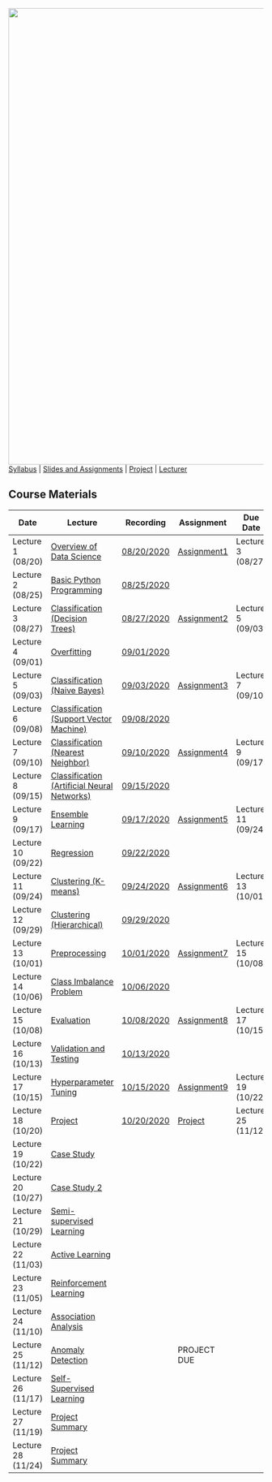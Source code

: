 [<img width=900 src="https://github.com/hil-se/fds/blob/master/img/title.png?raw=yes">](https://github.com/hil-se/fds/blob/master/README.md)   
[Syllabus](https://github.com/hil-se/fds/blob/master/README.md) |
[Slides and Assignments](https://github.com/hil-se/fds/blob/master/assignments/README.md) |
[Project](https://github.com/hil-se/fds/blob/master/assignments/project.md) |
[Lecturer](http://azhe825.github.io) 

## Course Materials
| Date | Lecture | Recording | Assignment | Due Date | 
|------|-------|------------|----------|----------|
| Lecture 1 (08/20)| [Overview of Data Science](https://docs.google.com/presentation/d/1dmw__r18lqC0m9f3g4BmrRNNL_lBQeoQ1zFRtCfj3HY/edit?usp=sharing)     | [08/20/2020](https://rit.zoom.us/rec/share/zsdODLqvpmZORLPv9RzCHYt-NKXcaaa8gyFK-KYNxExfA4rqvH9JKN2VTCZO3FLZ?startTime=1597930305000) | [Assignment1](https://github.com/hil-se/fds/blob/master/assignments/assignment1.md)  | Lecture 3 (08/27)        |
| Lecture 2 (08/25) | [Basic Python Programming](https://docs.google.com/presentation/d/1etj8YzgdnxD3tpYzRlynIZDCcfzAZbJUVB51UGaHkJQ/edit?usp=sharing)     | [08/25/2020](https://rit.zoom.us/rec/share/uuhrAJC3rzlIBZH2sH-PQLwhI7-0T6a8hiYd-aYOnU5cBnujSsMRPYgwzGJza4_X?startTime=1598362238000) |           |         |
| Lecture 3 (08/27) | [Classification (Decision Trees)](https://docs.google.com/presentation/d/14clmZ2QLNvlAc8S8rIO6nifu8iBH2kPP88QfMi3B54Q/edit?usp=sharing)     | [08/27/2020](https://rit.zoom.us/rec/share/_fN_K-nqzk1LQq_PtUHQe7J8BLX9T6a8gCQaqKAMxRkXAPHso70wPAgRy-aVIjVP) | [Assignment2](https://github.com/hil-se/fds/blob/master/assignments/assignment2.md)  | Lecture 5 (09/03)        |
| Lecture 4 (09/01) |  [Overfitting](https://docs.google.com/presentation/d/17NVV-nOF1NpR5M2Ordhbb51tyQyri-vfVi9krvi5CXc/edit?usp=sharing)   | [09/01/2020](https://rit.zoom.us/rec/share/wtQkCaHv6V5LXNbK2GjyU_YxLp-iaaa823QZ-PEEn0uR25hRTh5ULhyxSiGvzjt7?startTime=1598967416000)|           |         |
| Lecture 5 (09/03)|   [Classification (Naive Bayes)](https://docs.google.com/presentation/d/1tFAiKOXhGZY_3cn3B6Hhnv6IN4I3WAcRdEWHjWfKj7E/edit?usp=sharing)   | [09/03/2020](https://rit.zoom.us/rec/share/JMO7aD4RDFOxQf6MJwEMaraQMUGLWwGG5yY-Gi-8sg8-D15qPYYkORmUYJhGp5ON.qAUqRANZ1w_RylUZ)| [Assignment3](https://github.com/hil-se/fds/blob/master/assignments/assignment3.md) |   Lecture 7 (09/10)  |
| Lecture 6 (09/08)|   [Classification (Support Vector Machine)](https://docs.google.com/presentation/d/1pVUS4oO4W9064SMW-4IhqguGUZgiUJTHeQ_GSbNxvqU/edit?usp=sharing)  | [09/08/2020](https://rit.zoom.us/rec/share/Xt1LCX89JmIT0s_RdV6aks0GE3b4tuE-_8pMBaUM1z5OyiBxywcsjLTR3xs0mYnM.2cfaVn9-SHWC8nzz)|           |         |
| Lecture 7 (09/10)|   [Classification (Nearest Neighbor)](https://docs.google.com/presentation/d/18Ko8AwpP_IIYODpy3BneUgMslGVuP2hNc-okBrMVHmY/edit?usp=sharing)   | [09/10/2020](https://rit.zoom.us/rec/share/iITUlDSTjHe0_RV4yOSt7hm0lUAbqVnFSRAv_dIN8dnIsTswqTyWJKOtRwZWYjvS.Pv-ygpV-7ueQH1vh) | [Assignment4](https://github.com/hil-se/fds/blob/master/assignments/assignment4.md) |   Lecture 9 (09/17)    |
| Lecture 8 (09/15)|   [Classification (Artificial Neural Networks)](https://docs.google.com/presentation/d/12YDV1oa8XS5NkdtPtNzP4vxBnzTzaFJVT5X0d7LJsqE/edit?usp=sharing)  | [09/15/2020](https://rit.zoom.us/rec/share/4QLI35s5yohD24EwRCTZOwIR6PhIalbbjkBioeKXbXPg_hdy3ol_VIAkqfsi7Lbu.IqB7nixEyj0K7tLc) |           |         |
| Lecture 9 (09/17)| [Ensemble Learning](https://docs.google.com/presentation/d/1V2q1tP_1NeR5hVveB_hp5aPpVx1C3n1PD-bxv8VJzb8/edit?usp=sharing)     | [09/17/2020](https://rit.zoom.us/rec/share/Rb7fh--OeydUuQcAANW3WrGd-w0qzqTzMyEuyoWILIJc540gTRhwigGhzy-RFUXK.wdMk1aMPjKmxTUWQ)| [Assignment5](https://github.com/hil-se/fds/blob/master/assignments/assignment5.md) |   Lecture 11 (09/24)  |
| Lecture 10 (09/22)| [Regression](https://docs.google.com/presentation/d/1_AAhaaOI04so53R0KlxB6J45IZnTIvA8wLw8rlBNdNQ/edit?usp=sharing)     | [09/22/2020](https://rit.zoom.us/rec/share/FvwjE7ctLcEmheRZIxTE8HaF5fJNNK6WOw9CZteKFfhuZZHMcKAZi9t-hex-v_Lt.L32pyEiqmAgW7Kd0) |    |            |          |
| Lecture 11 (09/24)| [Clustering (K-means)](https://docs.google.com/presentation/d/10Aps6HwM3L0_N0yv-qrsPgdJsKCAWLSh5lQl0TkKBwA/edit?usp=sharing)    | [09/24/2020](https://rit.zoom.us/rec/share/7Jxxz27d0kwdpluHkDK9ZeABPm9zW-ZQMQ--e5wdnxs3xOlAAf0jZXHdMnnqOaoq.LAr1Yzx3BKM8NyaN)|   [Assignment6](https://github.com/hil-se/fds/blob/master/assignments/assignment6.md)         |     Lecture 13 (10/01)      |
| Lecture 12 (09/29)| [Clustering (Hierarchical)](https://docs.google.com/presentation/d/1vm2Z6AMs51vY8_aIWcOKBVYdcT7V-4sKOIRYW_GOGmQ/edit?usp=sharing)    | [09/29/2020](https://rit.zoom.us/rec/share/BsLrJa8dDKYUISb8_7xB6uq1XTqI_aFEwXKw-OS_666VowJke0iNl8zR8vOgq28_.GM3VxWOzWUPVbz3v)|    |           |         |
| Lecture 13 (10/01)| [Preprocessing](https://docs.google.com/presentation/d/1rx8RinmbzJxc7ptfgQJ17ou7BRYG_JFIcGmXzqq6qM8/edit?usp=sharing)     | [10/01/2020](https://rit.zoom.us/rec/share/RZxSYgcD8i9fQdoDK1NSEZAmNM09ED3TKa-iHBPuP9lCGCxC4kshy6GT_CG8TldL.z0do4haCEu3RniUC) | [Assignment7](https://github.com/hil-se/fds/blob/master/assignments/assignment7.md)  | Lecture 15 (10/08)       |
| Lecture 14 (10/06)| [Class Imbalance Problem](https://docs.google.com/presentation/d/1-sOXnrwrHapYqbS4CMm7OCr8fOIxQOzbOBUFPCmrl7E/edit?usp=sharing)    | [10/06/2020](https://rit.zoom.us/rec/share/2pXA0lEWQhFDA7_5iAXPuIGtKbGlYODBEP-tbsslOjrhzCubjR2fEkLrNrK24-Ag.i6xjh0r4J1gef3gx) |           |         |
| Lecture 15 (10/08)| [Evaluation](https://docs.google.com/presentation/d/11gk6KCGuNgdqSV8k6dHEoWRNhYYExAnF5l16pA2LuFc/edit?usp=sharing)   | [10/08/2020](https://rit.zoom.us/rec/share/KhGTu8KVgm5gCMVnqEtInUlqlGfj7vl1SXXpvsWMHMArb9COEhhwF--60Lg22p9v.eiX6WmSd-dcP94sc)| [Assignment8](https://github.com/hil-se/fds/blob/master/assignments/assignment8.md)  | Lecture 17 (10/15)       |
| Lecture 16 (10/13)| [Validation and Testing](https://docs.google.com/presentation/d/1g_7KYcv4qT27j6Kd8eagK1fEhr6rUGlXnJuNxZ3KTm8/edit?usp=sharing)    | [10/13/2020](https://rit.zoom.us/rec/share/5NB9_VIqwCzgRiXd_CkZEFmW1jGtfy5NjgGX8ymXMT-E6wuDK_N9IXguIXT0gzai.xLMaIuHjcOpvCX5d)|           |         |
| Lecture 17 (10/15)| [Hyperparameter Tuning](https://docs.google.com/presentation/d/1w8TVO3AwWrDeY65sDqWxJaHOUjg4tyfbfYfchxHBZH4/edit?usp=sharing)     | [10/15/2020](https://rit.zoom.us/rec/share/ibfA4EZ0MYJAQFziQqBbPsB46Oj4kEVNo5H33NXVHB-j4WPjJ-NZ0XwrTEi9fu6m.pqYiqhyU9bho4LWQ)|  [Assignment9](https://github.com/hil-se/fds/blob/master/assignments/assignment9.md)  |    Lecture 19 (10/22)   |
| Lecture 18 (10/20)| [Project](https://docs.google.com/presentation/d/1Fk6CFkC1hyh32b865yctrsSVgHUZXvJsNJklhQdyeiQ/edit?usp=sharing)     | [10/20/2020](https://rit.zoom.us/rec/share/1L4bp5K63uh9gaSn7q_Ty0zyR5SLcQIH6wAb6Gvy1pXc-kcdIXA_w3b-ROgjEcuI.YF1dZBxavNvnCCWS)|   [Project](https://github.com/hil-se/fds/blob/master/assignments/project.md) | Lecture 25 (11/12)  |
| Lecture 19 (10/22)| [Case Study](https://docs.google.com/presentation/d/1j3tY_RmdBkbZQcqGQ237Hj4lMs0xsRrN4Q6mhoVHcKo/edit?usp=sharing)      | | | |
| Lecture 20 (10/27)| [Case Study 2](https://docs.google.com/presentation/d/1cLT4nOwujE6FkXiJ8CTw3eiP8SfZDUzWp20nRdVpUrs/edit?usp=sharing)   | |           |         |
| Lecture 21 (10/29)| [Semi-supervised Learning](https://docs.google.com/presentation/d/19_82SE0_Essj2vbk_RUaRa3eXHlZSA2oYwb21_IbXJw/edit?usp=sharing)     | |  |   |
| Lecture 22 (11/03)| [Active Learning](https://docs.google.com/presentation/d/1rJTOuDhh9qLGhww-_7P8UiafHYuEMbBpxPR2gVBrCMQ/edit?usp=sharing)    | |   |         |
| Lecture 23 (11/05)| [Reinforcement Learning](https://docs.google.com/presentation/d/17V9bAffgtSUKe7cqTm3WobFMAS51d5mBIT9nwKpFNgI/edit?usp=sharing)     | |  | |
| Lecture 24 (11/10)| [Association Analysis](https://docs.google.com/presentation/d/1ruSaePGSPxtE1sYTU-D5NnsY0YoM_mA0VYPmJNydJZY/edit?usp=sharing)     | |           |         |
| Lecture 25 (11/12)| [Anomaly Detection](https://docs.google.com/presentation/d/14RnqD26KPFwOTTMURgBUW_n4zAYPDLq-9YsdeI3B9p0/edit?usp=sharing) | | PROJECT DUE  |     |
| Lecture 26 (11/17)| [Self-Supervised Learning](https://docs.google.com/presentation/d/19_82SE0_Essj2vbk_RUaRa3eXHlZSA2oYwb21_IbXJw/edit?usp=sharing)    | |           |         |
| Lecture 27 (11/19)| [Project Summary]()     | |  | |
| Lecture 28 (11/24)| [Project Summary]()    | | | |
